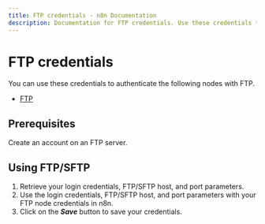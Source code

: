 ```yaml
---
title: FTP credentials - n8n Documentation
description: Documentation for FTP credentials. Use these credentials to authenticate FTP in n8n, a workflow automation platform.
---
```


# FTP credentials

You can use these credentials to authenticate the following nodes with FTP.

- [FTP](/integrations/builtin/core-nodes/n8n-nodes-base.ftp/)

## Prerequisites

Create an account on an FTP server. 

## Using FTP/SFTP

1. Retrieve your login credentials, FTP/SFTP host, and port parameters.
2. Use the login credentials, FTP/SFTP host, and port parameters with your FTP node credentials in n8n.
3. Click on the ***Save*** button to save your credentials.

